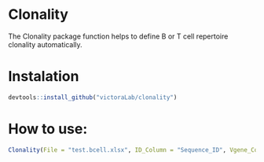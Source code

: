# Clonality

The Clonality package function helps to define B or T cell repertoire clonality automatically.

# Instalation
```R
devtools::install_github("victoraLab/clonality")
```

# How to use:

```R
Clonality(File = "test.bcell.xlsx", ID_Column = "Sequence_ID", Vgene_Column = "V_GENE_and_allele", Jgene_Column = "J_GENE_and_allele", CDR3_Column = "AA_JUNCTION", cell = "B")
```

